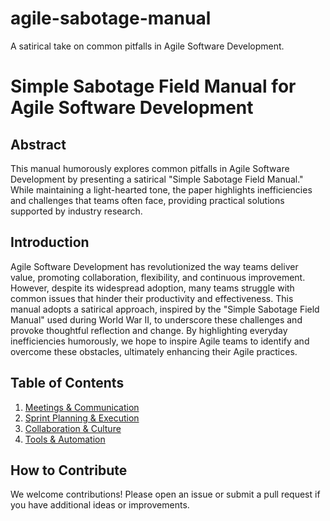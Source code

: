 # agile-sabotage-manual
A satirical take on common pitfalls in Agile Software Development.

# Simple Sabotage Field Manual for Agile Software Development

## Abstract
This manual humorously explores common pitfalls in Agile Software Development by presenting a satirical "Simple Sabotage Field Manual." While maintaining a light-hearted tone, the paper highlights inefficiencies and challenges that teams often face, providing practical solutions supported by industry research.

## Introduction
Agile Software Development has revolutionized the way teams deliver value, promoting collaboration, flexibility, and continuous improvement. However, despite its widespread adoption, many teams struggle with common issues that hinder their productivity and effectiveness. This manual adopts a satirical approach, inspired by the "Simple Sabotage Field Manual" used during World War II, to underscore these challenges and provoke thoughtful reflection and change. By highlighting everyday inefficiencies humorously, we hope to inspire Agile teams to identify and overcome these obstacles, ultimately enhancing their Agile practices.

## Table of Contents
1. [Meetings & Communication](docs/Chapter1.md)
2. [Sprint Planning & Execution](docs/Chapter2.md)
3. [Collaboration & Culture](docs/Chapter3.md)
4. [Tools & Automation](docs/Chapter4.md)

## How to Contribute
We welcome contributions! Please open an issue or submit a pull request if you have additional ideas or improvements.
